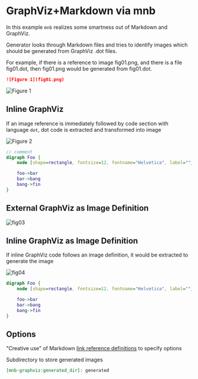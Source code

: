# GraphViz+Markdown via mnb

In this example `mnb` realizes some smartness out of Markdown and GraphViz.

Generator looks through Markdown files and tries to identify images which should be generated from GraphViz .dot files.

For example, if there is a reference to image fig01.png, and there is a file fig01.dot,
then fig01.png would be generated from fig01.dot.

```markdown
![Figure 1](fig01.png)
```

![Figure 1](fig01.png)

## Inline GraphViz

If an image reference is immediately followed by code section with language `dot`,
dot code is extracted and transformed into image

![Figure 2](fig02.png)
```dot opt=1 var=2 z=3
// comment
digraph Foo {
    node [shape=rectangle, fontsize=12, fontname="Helvetica", label="", color="lightgray", style=filled];

    foo->bar
    bar->bang
    bang->fin
}
```

## External GraphViz as Image Definition

![fig03]

[fig03]: generated/fig03.png

## Inline GraphViz as Image Definition

If inline GraphViz code follows an image definition, it would be extracted to generate the image

![fig04]

[fig04]: generated/inline-example-2.png
```dot foo=bar baz=bang
digraph Foo {
    node [shape=rectangle, fontsize=12, fontname="Helvetica", label="", color="lightgray", style=filled];

    foo->bar
    bar->bang
    bang->fin
}
```

## Options

"Creative use" of Markdown [link reference definitions](https://spec.commonmark.org/current/#link-reference-definition) to specify options


Subdirectory to store generated images 
```markdown
[mnb-graphviz:generated_dir]: generated
```

[mnb-graphviz:generated_dir]: generated

